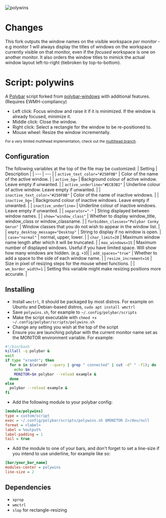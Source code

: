 ![polywins](screenshots/demonstration.gif)

# Changes
This fork outputs the window names on the visible workspace *per monitor* - e.g monitor 1 will always display the titles of windows on the workspace currently visible on that monitor, even if the *focused* workspace is one on another monitor. It also orders the window titles to mimick the actual window layout left-to-right (tiebroken by top-to-bottom).

# Script: polywins
A [Polybar](https://github.com/jaagr/polybar) script forked from [polybar-windows](https://github.com/aroma1994/polybar-windows) with additional features. (Requires EWMH-compliancy)

* Left click: Focus window and raise it if it is minimized. If the window is already focused, minimize it.
* Middle click: Close the window.
* Right click: Select a rectangle for the window to be re-positioned to.
* Mouse wheel: Resize the window incrementally.

<sub>For a very limited multihead implementation, check out the [multihead branch](https://github.com/alnj/polywins/tree/multihead).</sub>


## Configuration

The following variables at the top of the file may be customized:
| Setting | Description |
| --- | --- |
| `active_text_color="#250F0B"` | Color of the name of the active window. |
| `active_bg=` | Background colour of active window. Leave empty if unwanted. |
| `active_underline="#ECB3B2"` | Underline colour of active window. Leave empty if unwanted. |
| `inactive_text_color="#250F0B"` | Color of the name of inactive windows. |
| `inactive_bg=` | Background colour of inactive windows. Leave empty if unwanted. |
| `inactive_underline=` | Underline colour of inactive windows. Leave empty if unwanted. |
| `separator="·"` | String displayed between window names. |
| `show="window_class"` | Whether to display window_title, window_class or window_classname. |
| `forbidden_classes="Polybar Conky Gmrun"` | Window classes that you do not wish to appear in the window list. |
| `empty_desktop_message="Desktop"` | String to display if no window is open. |
| `case="normal"` | normal, upper, lower. |
| `char_limit=20` | Maximum window name length after which it will be truncated. |
| ``max_windows=15`` | Maximum number of displayed windows. Useful if you have limited space. Will show how many windows are hidden. (e.g. `+3`)|
| `add_spaces="true"` | Whether to add a space to the side of each window name. |
| `resize_increment=16` | Size in pixel of resizing steps for the mouse wheel functions. |
| `wm_border_width=1` | Setting this variable might make resizing positions more accurate. |


## Installing

* Install `wmctrl`, it should be packaged by most distros. For example on Ubuntu and Debian-based distros, `sudo apt install wmctrl`
* Save `polywins.sh`, for example to `~/.config/polybar/scripts`
* Make the script executable with `chmod +x ~/.config/polybar/scripts/polywins.sh`
* Change any setting you wish at the top of the script
* Ensure you are launching polybar with the current monitor name set as the MONITOR environment variable. For example:
```bash
#!/bin/bash
killall -q polybar &
wait
if type "xrandr"; then
  for m in $(xrandr --query | grep " connected" | cut -d" " -f1); do
    echo $m
    MONITOR=$m polybar --reload example &
  done
else
  polybar --reload example &
fi
```
* Add the following module to your polybar config:
```ini
[module/polywins]
type = custom/script
exec = ~/.config/polybar/scripts/polywins.sh $MONITOR 2>/dev/null
format = <label>
label = %output%
label-padding = 1
tail = true
```
* Add the module to one of your bars, and don't forget to set a line-size if you intend to use underline, for example like so:
```ini
[bar/your_bar_name]
modules-center = polywins
line-size = 2
```

## Dependencies

* `xprop`
* `wmctrl`
* `slop` for rectangle-resizing
